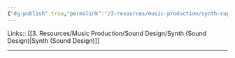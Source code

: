 ```yaml
---
{"dg-publish":true,"permalink":"/3-resources/music-production/synth-supersaw-sound-design/","tags":["type/note"]}
---
```


Links:: [[3. Resources/Music Production/Sound Design/Synth (Sound Design)\|Synth (Sound Design)]]

---




